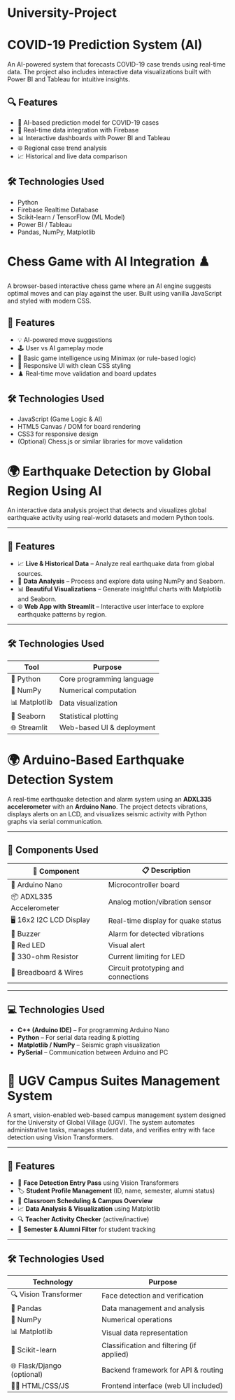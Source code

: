 # University-Project

# COVID-19 Prediction System (AI)

An AI-powered system that forecasts COVID-19 case trends using real-time data. The project also includes interactive data visualizations built with Power BI and Tableau for intuitive insights.

## 🔍 Features

- 🧠 AI-based prediction model for COVID-19 cases
- 🔄 Real-time data integration with Firebase
- 📊 Interactive dashboards with Power BI and Tableau
- 🌐 Regional case trend analysis
- 📈 Historical and live data comparison

## 🛠️ Technologies Used

- Python
- Firebase Realtime Database
- Scikit-learn / TensorFlow (ML Model)
- Power BI / Tableau
- Pandas, NumPy, Matplotlib

# Chess Game with AI Integration ♟️

A browser-based interactive chess game where an AI engine suggests optimal moves and can play against the user. Built using vanilla JavaScript and styled with modern CSS.

## 🎯 Features

- 💡 AI-powered move suggestions
- 🕹️ User vs AI gameplay mode
- 🧠 Basic game intelligence using Minimax (or rule-based logic)
- 🎨 Responsive UI with clean CSS styling
- ♟️ Real-time move validation and board updates

## 🛠️ Technologies Used

- JavaScript (Game Logic & AI)
- HTML5 Canvas / DOM for board rendering
- CSS3 for responsive design
- (Optional) Chess.js or similar libraries for move validation

# 🌍 Earthquake Detection by Global Region Using AI

An interactive data analysis project that detects and visualizes global earthquake activity using real-world datasets and modern Python tools.

---

## 🚀 Features

- 📈 **Live & Historical Data** – Analyze real earthquake data from global sources.
- 🧠 **Data Analysis** – Process and explore data using NumPy and Seaborn.
- 📊 **Beautiful Visualizations** – Generate insightful charts with Matplotlib and Seaborn.
- 🌐 **Web App with Streamlit** – Interactive user interface to explore earthquake patterns by region.

---

## 🛠️ Technologies Used

| Tool        | Purpose                         |
|-------------|----------------------------------|
| 🐍 Python    | Core programming language        |
| 🔢 NumPy     | Numerical computation            |
| 📊 Matplotlib | Data visualization               |
| 🎨 Seaborn   | Statistical plotting             |
| 🌐 Streamlit | Web-based UI & deployment        |



# 🌍 Arduino-Based Earthquake Detection System

A real-time earthquake detection and alarm system using an **ADXL335 accelerometer** with an **Arduino Nano**. The project detects vibrations, displays alerts on an LCD, and visualizes seismic activity with Python graphs via serial communication.

---

## 🧩 Components Used

| 🔧 Component               | 📋 Description                      |
|---------------------------|--------------------------------------|
| 🔌 Arduino Nano           | Microcontroller board                |
| 📦 ADXL335 Accelerometer  | Analog motion/vibration sensor       |
| 🖥️  16x2 I2C LCD Display  | Real-time display for quake status   |
| 🔔 Buzzer                 | Alarm for detected vibrations        |
| 🔴 Red LED                | Visual alert                         |
| 🧮 330-ohm Resistor       | Current limiting for LED             |
| 🔌 Breadboard & Wires     | Circuit prototyping and connections  |

---

## 💻 Technologies Used

- **C++ (Arduino IDE)** – For programming Arduino Nano
- **Python** – For serial data reading & plotting
- **Matplotlib / NumPy** – Seismic graph visualization
- **PySerial** – Communication between Arduino and PC

# 🏫 UGV Campus Suites Management System

A smart, vision-enabled web-based campus management system designed for the University of Global Village (UGV). The system automates administrative tasks, manages student data, and verifies entry with face detection using Vision Transformers.

---

## 🚀 Features

- 🧠 **Face Detection Entry Pass** using Vision Transformers
- 🏷️ **Student Profile Management** (ID, name, semester, alumni status)
- 🏫 **Classroom Scheduling & Campus Overview**
- 📈 **Data Analysis & Visualization** using Matplotlib
- 🔍 **Teacher Activity Checker** (active/inactive)
- 🧾 **Semester & Alumni Filter** for student tracking

---

## 🛠️ Technologies Used

| Technology         | Purpose                                 |
|--------------------|------------------------------------------|
| 🔍 Vision Transformer | Face detection and verification         |
| 🐼 Pandas           | Data management and analysis              |
| 🔢 NumPy            | Numerical operations                      |
| 📊 Matplotlib       | Visual data representation                |
| 🤖 Scikit-learn     | Classification and filtering (if applied) |
| 🌐 Flask/Django (optional) | Backend framework for API & routing     |
| 🧑‍💻 HTML/CSS/JS       | Frontend interface (web UI included)     |

